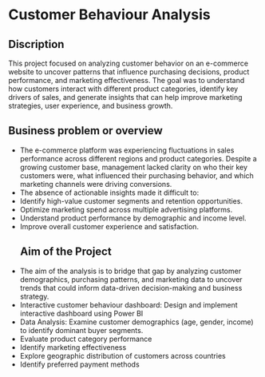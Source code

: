 # Customer Behaviour Analysis
## Discription
This project focused on analyzing customer behavior on an e-commerce website to uncover patterns that influence purchasing decisions, product performance, and marketing effectiveness. The goal was to understand how customers interact with different product categories, identify key drivers of sales, and generate insights that can help improve marketing strategies, user experience, and business growth.
## Business problem or overview
- The e-commerce platform was experiencing fluctuations in sales performance across different regions and product categories. Despite a growing customer base, management lacked clarity on who their key customers were, what influenced their purchasing behavior, and which marketing channels were driving conversions.
- The absence of actionable insights made it difficult to:
- Identify high-value customer segments and retention opportunities.
- Optimize marketing spend across multiple advertising platforms.
- Understand product performance by demographic and income level.
- Improve overall customer experience and satisfaction.
  ## Aim of the Project
- The aim of the analysis is to bridge that gap by analyzing customer demographics, purchasing patterns, and marketing data to uncover trends that could inform data-driven decision-making and business strategy.
- Interactive customer behaviour dashboard: Design and implement interactive dashboard using Power BI
- Data Analysis: Examine customer demographics (age, gender, income) to identify dominant buyer segments.
- Evaluate product category performance
- Identify marketing effectiveness
- Explore geographic distribution of customers across countries 
- Identify preferred payment methods 
